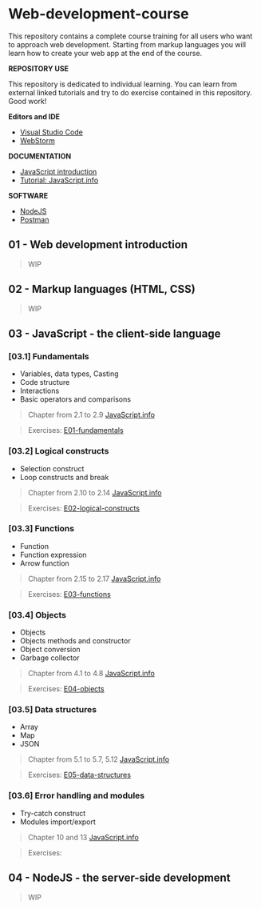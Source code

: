 # Web-development-course

This repository contains a complete course training for all users who want to approach web development.
Starting from markup languages you will learn how to create your web app at the end of the course.

**REPOSITORY USE**

This repository is dedicated to individual learning. You can learn from external linked tutorials and try to do exercise
contained in this repository. Good work!

**Editors and IDE**
* [Visual Studio Code](https://visualstudio.microsoft.com)
* [WebStorm](https://www.jetbrains.com/webstorm/download/)

**DOCUMENTATION**
* [JavaScript introduction](https://developer.mozilla.org/en-US/docs/Learn/JavaScript)
* [Tutorial: JavaScript.info](https://javascript.info/)

**SOFTWARE**
* [NodeJS](https://nodejs.org/en)
* [Postman](https://www.postman.com/)

## 01 - Web development introduction
>WIP

## 02 - Markup languages (HTML, CSS)
>WIP

## 03 - JavaScript - the client-side language

### [03.1] Fundamentals

* Variables, data types, Casting
* Code structure
* Interactions
* Basic operators and comparisons

> Chapter from 2.1 to 2.9 [JavaScript.info](https://javascript.info/)

> Exercises: [E01-fundamentals](./exercises/module-03/E01-fundamentals)

### [03.2] Logical constructs

* Selection construct
* Loop constructs and break

> Chapter from 2.10 to 2.14 [JavaScript.info](https://javascript.info/)

> Exercises: [E02-logical-constructs](./exercises/module-03/E02-logical-constructs)

### [03.3] Functions

* Function
* Function expression
* Arrow function

> Chapter from 2.15 to 2.17 [JavaScript.info](https://javascript.info/)

> Exercises: [E03-functions](./exercises/module-03/E03-functions)

### [03.4] Objects

* Objects
* Objects methods and constructor
* Object conversion
* Garbage collector

> Chapter from 4.1 to 4.8 [JavaScript.info](https://javascript.info/)

> Exercises: [E04-objects](./exercises/module-03/E04-objects)

### [03.5] Data structures

* Array
* Map
* JSON

> Chapter from 5.1 to 5.7, 5.12 [JavaScript.info](https://javascript.info/)

> Exercises: [E05-data-structures](./exercises/module-03/E05-data-structures)

### [03.6] Error handling and modules

* Try-catch construct
* Modules import/export

> Chapter 10 and 13 [JavaScript.info](https://javascript.info/)

> Exercises:

## 04 - NodeJS - the server-side development
>WIP